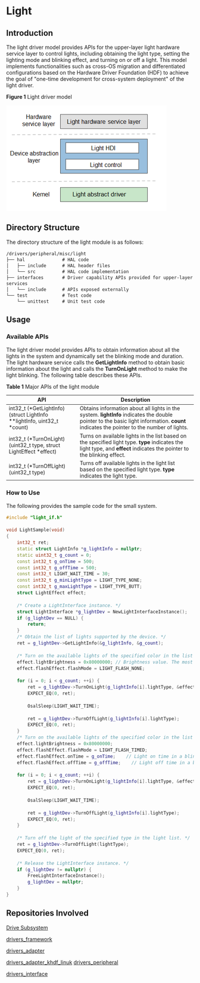 # Light

## Introduction

 The light driver model provides APIs for the upper-layer light hardware service layer to control lights, including obtaining the light type, setting the lighting mode and blinking effect, and turning on or off a light. This model implements functionalities such as cross-OS migration and differentiated configurations based on the Hardware Driver Foundation (HDF) to achieve the goal of "one-time development for cross-system deployment" of the light driver.

**Figure 1** Light driver model

![Light driver model](figures/light_driver_model.png)

## Directory Structure

The directory structure of the light module is as follows:

```
/drivers/peripheral/misc/light
├── hal              # HAL code
│   ├── include      # HAL header files
│   └── src          # HAL code implementation
├── interfaces       # Driver capability APIs provided for upper-layer services
│   └── include      # APIs exposed externally
└── test             # Test code
    └── unittest     # Unit test code
```

## Usage

### Available APIs

The light driver model provides APIs to obtain information about all the lights in the system and dynamically set the blinking mode and duration. The light hardware service calls the **GetLightInfo** method to obtain basic information about the light and calls the **TurnOnLight** method to make the light blinking. The following table describes these APIs.

**Table 1** Major APIs of the light module

| API                                                      | Description                                                    |
| ------------------------------------------------------------ | ------------------------------------------------------------ |
| int32_t (*GetLightInfo)(struct LightInfo **lightInfo, uint32_t *count) | Obtains information about all lights in the system. **lightInfo** indicates the double pointer to the basic light information. **count** indicates the pointer to the number of lights.|
| int32_t (*TurnOnLight)(uint32_t type, struct LightEffect *effect) | Turns on available lights in the list based on the specified light type. **type** indicates the light type, and **effect** indicates the pointer to the blinking effect.|
| int32_t (*TurnOffLight)(uint32_t type)                       | Turns off available lights in the light list based on the specified light type. **type** indicates the light type.                                          |

### How to Use

The following provides the sample code for the small system.

```c++
#include "light_if.h"

void LightSample(void)
{
	int32_t ret;
    static struct LightInfo *g_lightInfo = nullptr;
    static uint32_t g_count = 0;
    const int32_t g_onTime = 500;
    const int32_t g_offTime = 500;
    const int32_t LIGHT_WAIT_TIME = 30;
    const int32_t g_minLightType = LIGHT_TYPE_NONE;
    const int32_t g_maxLightType = LIGHT_TYPE_BUTT;
    struct LightEffect effect;

	/* Create a LightInterface instance. */
    struct LightInterface *g_lightDev = NewLightInterfaceInstance();
    if (g_lightDev == NULL) {
        return;
    }
	/* Obtain the list of lights supported by the device. */
 	ret = g_lightDev->GetLightInfo(&g_lightInfo, &g_count);

    /* Turn on the available lights of the specified color in the list and make it steady on. */
    effect.lightBrightness = 0x80000000; // Brightness value. The most significant bit indicates the color. Bits16–31 for red, bits 8–15 for green, and bits 0–7 for blue. */
    effect.flashEffect.flashMode = LIGHT_FLASH_NONE;

    for (i = 0; i < g_count; ++i) {
        ret = g_lightDev->TurnOnLight(g_lightInfo[i].lightType, &effect);
        EXPECT_EQ(0, ret);

        OsalSleep(LIGHT_WAIT_TIME);

        ret = g_lightDev->TurnOffLight(g_lightInfo[i].lightType);
        EXPECT_EQ(0, ret);
    }
    /* Turn on the available lights of the specified color in the list and make it blinking. */
    effect.lightBrightness = 0x80000000;
    effect.flashEffect.flashMode = LIGHT_FLASH_TIMED;
    effect.flashEffect.onTime = g_onTime;    // Light on time in a blinking period, in ms
    effect.flashEffect.offTime = g_offTime;    // Light off time in a blinking period, in ms
    
    for (i = 0; i < g_count; ++i) {
        ret = g_lightDev->TurnOnLight(g_lightInfo[i].lightType, &effect);
        EXPECT_EQ(0, ret);

        OsalSleep(LIGHT_WAIT_TIME);

        ret = g_lightDev->TurnOffLight(g_lightInfo[i].lightType);
        EXPECT_EQ(0, ret);
    }

    /* Turn off the light of the specified type in the light list. */
    ret = g_lightDev->TurnOffLight(lightType);
    EXPECT_EQ(0, ret);

    /* Release the LightInterface instance. */
    if (g_lightDev != nullptr) {
        FreeLightInterfaceInstance();
        g_lightDev = nullptr;
    }
}
```

## Repositories Involved

[Drive Subsystem](https://gitee.com/openharmony/docs/blob/master/en/readme/driver.md)

[drivers_framework](https://gitee.com/openharmony/drivers_framework/blob/master/README.md)

[drivers_adapter](https://gitee.com/openharmony/drivers_adapter/blob/master/README.md)

[drivers_adapter_khdf_linuk](https://gitee.com/openharmony/drivers_adapter_khdf_linux/blob/master/README.md)
[drivers_peripheral](https://gitee.com/openharmony/drivers_peripheral)

[drivers_interface](https://gitee.com/openharmony/drivers_interface)
